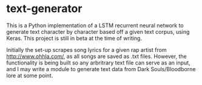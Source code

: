 # text-generator

This is a Python implementation of a LSTM recurrent neural network to generate text character by character based off a given text corpus, using Keras. This project is still in beta at the time of writing.

Initially the set-up scrapes song lyrics for a given rap artist from http://www.ohhla.com/, as all songs are saved as .txt files. However, the functionality is being built so any arbritrary text file can serve as an input, and I may write a module to generate text data from Dark Souls/Bloodborne lore at some point.

